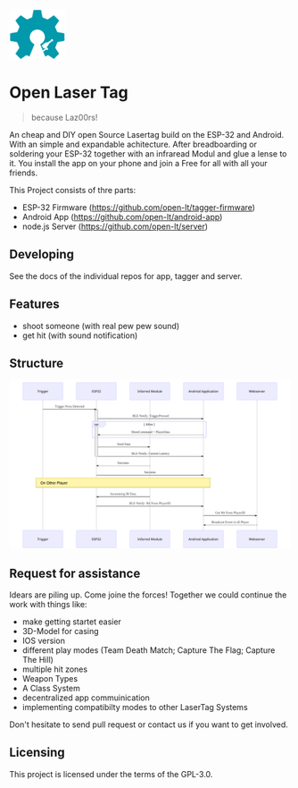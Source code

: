 
<img src="docs/images/open-lasertag-logo.svg" alt="Open Lasertag Logo" width="100"/>

# Open Laser Tag
> because Laz00rs!

An cheap and DIY open Source Lasertag build on the ESP-32 and Android. With an simple and expandable achitecture.
After breadboarding or soldering your ESP-32 together with an infraread Modul and glue a lense to it. You install the app on your phone and join a Free for all with all your friends.

This Project consists of thre parts:
* ESP-32 Firmware (https://github.com/open-lt/tagger-firmware)
* Android App (https://github.com/open-lt/android-app)
* node.js Server (https://github.com/open-lt/server)

## Developing

See the docs of the individual repos for app, tagger and server.

## Features

* shoot someone (with real pew pew sound)
* get hit (with sound notification)


## Structure
![Open Lasertag Structure](/docs/images/Open-Lasertag-Structure.svg)

## Request for assistance
Idears are piling up. Come joine the forces!
Together we could continue the work with things like:
- make getting startet easier
- 3D-Model for casing
- IOS version
- different play modes (Team Death Match; Capture The Flag; Capture The Hill)
- multiple hit zones
- Weapon Types
- A Class System 
- decentralized app commuinication
- implementing compatibilty modes to other LaserTag Systems

Don't hesitate to send pull request or contact us if you want to get involved.


## Licensing

This project is licensed under the terms of the GPL-3.0.
